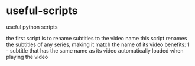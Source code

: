 # useful-scripts
useful python scripts 

the first script is to rename subtitles to the video name
this script renames the subtitles of any series, making it match the name of its video 
benefits:
1 - subtitle that has the same name as its video automatically loaded when playing the video
